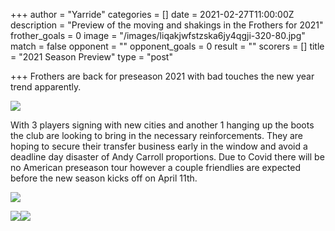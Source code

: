 +++
author = "Yarride"
categories = []
date = 2021-02-27T11:00:00Z
description = "Preview of the moving and shakings in the Frothers for 2021"
frother_goals = 0
image = "/images/liqakjwfstzska6jy4qgji-320-80.jpg"
match = false
opponent = ""
opponent_goals = 0
result = ""
scorers = []
title = "2021 Season Preview"
type = "post"

+++
Frothers are back for preseason 2021 with bad touches the new year trend apparently.

![](/images/153573137_252044303218942_3772365738518511282_o.jpg)

With 3 players signing with new cities and another 1 hanging up the boots the club are looking to bring in the necessary reinforcements. They are hoping to secure their transfer business early in the window and avoid a deadline day disaster of Andy Carroll proportions. Due to Covid there will be no American preseason tour however a couple friendlies are expected before the new season kicks off on April 11th.

![](/images/152782809_252044329885606_6977912245604898151_o.jpg)

![](/images/153531321_252044269885612_511830261519231081_o.jpg)![](/images/155786279_252044336552272_4389955568157040779_o.jpg)